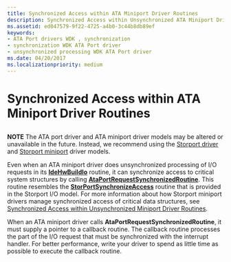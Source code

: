 ```yaml
---
title: Synchronized Access within ATA Miniport Driver Routines
description: Synchronized Access within Unsynchronized ATA Miniport Driver Routines
ms.assetid: ed047579-9f22-4725-a4b0-3c44b8db89ef
keywords:
- ATA Port drivers WDK , synchronization
- synchronization WDK ATA Port driver
- unsynchronized processing WDK ATA Port driver
ms.date: 04/20/2017
ms.localizationpriority: medium
---
```


# Synchronized Access within ATA Miniport Driver Routines


## <span id="ddk_synchronized_access_within_unsynchronized_ata_miniport_driver_rout"></span><span id="DDK_SYNCHRONIZED_ACCESS_WITHIN_UNSYNCHRONIZED_ATA_MINIPORT_DRIVER_ROUT"></span>


**NOTE** The ATA port driver and ATA miniport driver models may be altered or unavailable in the future. Instead, we recommend using the [Storport driver](https://msdn.microsoft.com/windows/hardware/drivers/storage/storport-driver) and [Storport miniport](https://msdn.microsoft.com/windows/hardware/drivers/storage/storport-miniport-drivers) driver models.


Even when an ATA miniport driver does unsynchronized processing of I/O requests in its [**IdeHwBuildIo**](https://msdn.microsoft.com/library/windows/hardware/ff557462) routine, it can synchronize access to critical system structures by calling [**AtaPortRequestSynchronizedRoutine**](https://msdn.microsoft.com/library/windows/hardware/ff550223). This routine resembles the [**StorPortSynchronizeAccess**](https://msdn.microsoft.com/library/windows/hardware/ff567511) routine that is provided in the Storport I/O model. For more information about how Storport miniport drivers manage synchronized access of critical data structures, see [Synchronized Access within Unsynchronized Miniport Driver Routines](synchronized-access-within-unsynchronized-miniport-driver-routines.md).

When an ATA miniport driver calls **AtaPortRequestSynchronizedRoutine**, it must supply a pointer to a callback routine. The callback routine processes the part of the I/O request that must be synchronized with the interrupt handler. For better performance, write your driver to spend as little time as possible to execute the callback routine.

 

 


